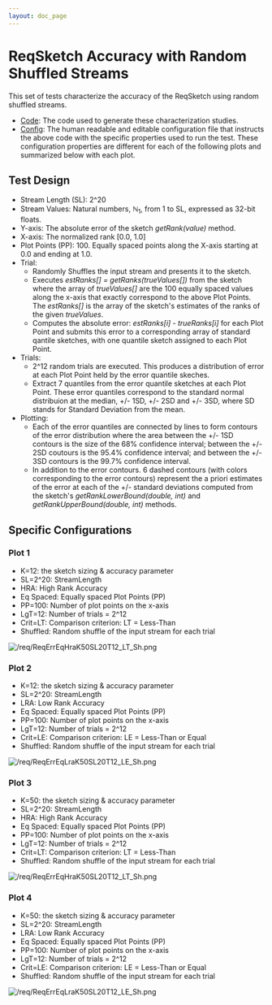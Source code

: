 ```yaml
---
layout: doc_page
---
```

<!--
    Licensed to the Apache Software Foundation (ASF) under one
    or more contributor license agreements.  See the NOTICE file
    distributed with this work for additional information
    regarding copyright ownership.  The ASF licenses this file
    to you under the Apache License, Version 2.0 (the
    "License"); you may not use this file except in compliance
    with the License.  You may obtain a copy of the License at

      http://www.apache.org/licenses/LICENSE-2.0

    Unless required by applicable law or agreed to in writing,
    software distributed under the License is distributed on an
    "AS IS" BASIS, WITHOUT WARRANTIES OR CONDITIONS OF ANY
    KIND, either express or implied.  See the License for the
    specific language governing permissions and limitations
    under the License.
-->
# ReqSketch Accuracy with Random Shuffled Streams
This set of tests characterize the accuracy of the ReqSketch using random shuffled streams.  
* [Code](https://github.com/apache/incubator-datasketches-characterization/blob/master/src/test/java/org/apache/datasketches/characterization/quantiles/ReqSketchAccuracyProfile.java): The code used to generate these characterization studies.
* [Config](https://github.com/apache/incubator-datasketches-characterization/blob/master/src/main/resources/quantiles/ReqSketchAccuracyJob.conf): The human readable and editable configuration file that instructs the above code with the specific properties used to run the test. These configuration properties are different for each of the following plots and summarized below with each plot.


## Test Design
* Stream Length (SL): 2^20
* Stream Values: Natural numbers, &#x2115;<sub>1</sub>, from 1 to SL, expressed as 32-bit floats.
* Y-axis: The absolute error of the sketch *getRank(value)* method.
* X-axis: The normalized rank [0.0, 1.0]
* Plot Points (PP): 100.  Equally spaced points along the X-axis starting at 0.0 and ending at 1.0. 
* Trial: 
	* Randomly Shuffles the input stream and presents it to the sketch. 
	* Executes *estRanks[] = getRanks(trueValues[])* from the sketch where the array of *trueValues[]* are the 100 equally spaced values along the x-axis that exactly correspond to the above Plot Points. The *estRanks[]* is the array of the sketch's estimates of the ranks of the given *trueValues*.
	* Computes the absolute error: *estRanks[i] - trueRanks[i]* for each Plot Point and submits this error to a corresponding array of standard qantile sketches, with one quantile sketch assigned to each Plot Point. 
* Trials: 
	* 2^12 random trials are executed. This produces a distribution of error at each Plot Point held by the error quantile skeches.
	* Extract 7 quantiles from the error quantile sketches at each Plot Point.  These error quantiles correspond to the standard normal distribuion at the median, +/- 1SD, +/- 2SD and +/- 3SD, where SD stands for Standard Deviation from the mean.
* Plotting: 
	* Each of the error quantiles are connected by lines to form contours of the error distribution where the area between the +/- 1SD contours is the size of the 68% confidence interval; between the +/- 2SD coutours is the 95.4% confidence interval; and between the +/- 3SD contours is the 99.7% confidence interval.
	* In addition to the error contours. 6 dashed contours (with colors corresponding to the error contours) represent the a priori estimates of the error at each of the +/- standard deviations computed from the sketch's *getRankLowerBound(double, int)* and *getRankUpperBound(double, int)* methods.  


## Specific Configurations

### Plot 1
* K=12: the sketch sizing & accuracy parameter
* SL=2^20: StreamLength
* HRA: High Rank Accuracy
* Eq Spaced: Equally spaced Plot Points (PP)
* PP=100: Number of plot points on the x-axis
* LgT=12: Number of trials = 2^12
* Crit=LT: Comparison criterion: LT = Less-Than
* Shuffled: Random shuffle of the input stream for each trial

<img class="doc-img-full" src="{{site.docs_img_dir}}/req/ReqErrEqHraK12SL20T12_LT_Sh.png" alt="/req/ReqErrEqHraK50SL20T12_LT_Sh.png" />

### Plot 2
* K=12: the sketch sizing & accuracy parameter
* SL=2^20: StreamLength
* LRA: Low Rank Accuracy
* Eq Spaced: Equally spaced Plot Points (PP)
* PP=100: Number of plot points on the x-axis
* LgT=12: Number of trials = 2^12
* Crit=LE: Comparison criterion: LE = Less-Than or Equal
* Shuffled: Random shuffle of the input stream for each trial

<img class="doc-img-full" src="{{site.docs_img_dir}}/req/ReqErrEqLraK12SL20T12_LE_Sh.png" alt="/req/ReqErrEqLraK50SL20T12_LE_Sh.png" />

### Plot 3
* K=50: the sketch sizing & accuracy parameter
* SL=2^20: StreamLength
* HRA: High Rank Accuracy
* Eq Spaced: Equally spaced Plot Points (PP)
* PP=100: Number of plot points on the x-axis
* LgT=12: Number of trials = 2^12
* Crit=LT: Comparison criterion: LT = Less-Than
* Shuffled: Random shuffle of the input stream for each trial

<img class="doc-img-full" src="{{site.docs_img_dir}}/req/ReqErrEqHraK50SL20T12_LT_Sh.png" alt="/req/ReqErrEqHraK50SL20T12_LT_Sh.png" />

### Plot 4
* K=50: the sketch sizing & accuracy parameter
* SL=2^20: StreamLength
* LRA: Low Rank Accuracy
* Eq Spaced: Equally spaced Plot Points (PP)
* PP=100: Number of plot points on the x-axis
* LgT=12: Number of trials = 2^12
* Crit=LE: Comparison criterion: LE = Less-Than or Equal
* Shuffled: Random shuffle of the input stream for each trial

<img class="doc-img-full" src="{{site.docs_img_dir}}/req/ReqErrEqLraK50SL20T12_LE_Sh.png" alt="/req/ReqErrEqLraK50SL20T12_LE_Sh.png" />


